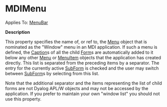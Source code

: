 




<h1 class="heading"><span class="name">MDIMenu</span></h1>

Applies To: [MenuBar](../a-z/menubar.md)


**Description**


This property specifies the name of, or ref to, the [Menu](../a-z/menu.md) object that is nominated as the "Window" menu in an MDI application. If such a menu is defined, the [Caption](../a-z/caption.md)s of all the child [Form](../a-z/form.md)s are automatically added to it below any other [Menu](../a-z/menu.md) or [MenuItem](../a-z/menuitem.md) objects that the application has created directly. This list is separated from the preceding items by a separator. The entry for the currently active [SubForm](../a-z/subform.md) is checked and the user may switch between [SubForm](../a-z/subform.md)s by selecting from this list.


Note that the additional separator and the items representing the list of child forms are not Dyalog APL/W objects and may not be accessed by the application. If you prefer to maintain your own "window list" you should not use this property.



